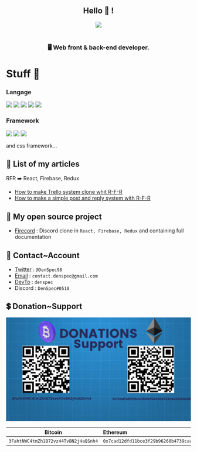 <div align="center">

## Hello 👋 !

 


  <img src="https://i.ibb.co/wrCfpcg/1637334935232.png" width=400>
  <br><br>


### 🖥️ Web front & back-end developer. 

</div>

# Stuff 🚀

### Langage 

<img src="https://upload.wikimedia.org/wikipedia/commons/thumb/6/6a/JavaScript-logo.png/600px-JavaScript-logo.png" width=60> <img src="https://upload.wikimedia.org/wikipedia/commons/thumb/4/4c/Typescript_logo_2020.svg/1024px-Typescript_logo_2020.svg.png" width=60> <img src="https://infoplus.consulting/wp-content/uploads/2018/11/nodejs-300.png" width=60> <img src="https://celine-pawlak.students-laplateforme.io/ressources/images/icons/CSS-icon.png" width=60> <img src="https://cdn-icons-png.flaticon.com/512/1216/1216733.png" width=60>

### Framework

<img src="https://upload.wikimedia.org/wikipedia/commons/thumb/4/47/React.svg/640px-React.svg.png" width=60> <img src="https://uxwing.com/wp-content/themes/uxwing/download/10-brands-and-social-media/redux.png" width=60> <img src="https://seeklogo.com/images/F/firebase-logo-402F407EE0-seeklogo.com.png" width=45> 

and css framework...

## 📃 List of my articles


RFR ➡️ React, Firebase, Redux

- [How to make Trello system clone whit R-F-R](https://dev.to/denspec/create-trello-clone-whit-react-firebase-redux-1ac5)
- [How to make a simple post and reply system with R-F-R](https://dev.to/denspec/how-to-create-a-simple-clone-of-devto-stackoverflow-react-firebase-redux-1dm2)

## 📝 My open source project

- [Firecord](https://github.com/DenSpec/Firecord) : Discord clone in ``React, Firebase, Redux`` and containing full documentation


## 📨 Contact~Account 
- [Twitter](https://twitter.com/DenSpec98) : ``@DenSpec98``
- [Email](mailto:contact.denspec@gmail.com) : ``contact.denspec@gmail.com``
- [DevTo](https://dev.to/denspec) : ``denspec``
- Discord : ``DenSpec#0510``

## 💲 Donation~Support

<img src="donation.png">

| Bitcoin | Ethereum | 
|----------------|:-------------| 
``3FahtNWC4tmZh1B72vz44TvBN2jHaQSnh4`` | ``0x7cad12dfd11bce3f29b96260b4739caa32c89a86``   | 


